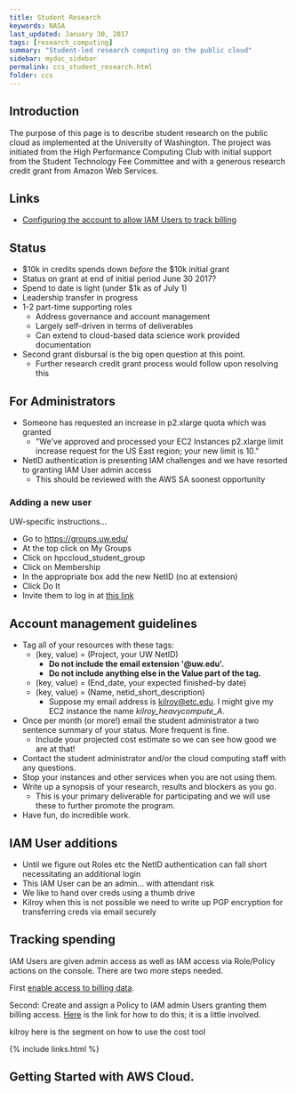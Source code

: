 ```yaml
---
title: Student Research
keywords: NASA
last_updated: January 30, 2017
tags: [research_computing]
summary: "Student-led research computing on the public cloud"
sidebar: mydoc_sidebar
permalink: ccs_student_research.html
folder: ccs
---
```


## Introduction 


The purpose of this page is to describe student research on the public cloud as implemented at the University of Washington.
The project was initiated from the High Performance Computing Club with initial support from the Student Technology Fee Committee
and with a generous research credit grant from Amazon Web Services.


## Links


- [Configuring the account to allow IAM Users to track billing](https://docs.aws.amazon.com/IAM/latest/UserGuide/tutorial_billing.html?icmpid=docs_iam_console#tutorial-billing-step2)


## Status

- $10k in credits spends down *before* the $10k initial grant
- Status on grant at end of initial period June 30 2017?
- Spend to date is light (under $1k as of July 1)
- Leadership transfer in progress
- 1-2 part-time supporting roles
  - Address governance and account management 
  - Largely self-driven in terms of deliverables
  - Can extend to cloud-based data science work provided documentation 
- Second grant disbursal is the big open question at this point.
  - Further research credit grant process would follow upon resolving this


## For Administrators

- Someone has requested an increase in p2.xlarge quota which was granted
  - "We've approved and processed your EC2 Instances p2.xlarge limit increase request for the US East region; your new limit is 10."
- NetID authentication is presenting IAM challenges and we have resorted to granting IAM User admin access
  - This should be reviewed with the AWS SA soonest opportunity


### Adding a new user


UW-specific instructions...


- Go to https://groups.uw.edu/
- At the top click on My Groups
- Click on hpccloud_student_group
- Click on Membership
- In the appropriate box add the new NetID (no at extension)
- Click Do It
- Invite them to log in at [this link](https://idp.u.washington.edu/idp/profile/SAML2/Unsolicited/SSO?providerId=urn:amazon:webservices)


## Account management guidelines


- Tag all of your resources with these tags:
  - (key, value) = (Project, your UW NetID) 
    - **Do not include the email extension '@uw.edu'.**
    - **Do not include anything else in the Value part of the tag.**
  - (key, value) = (End_date, your expected finished-by date) 
  - (key, value) = (Name, netid_short_description) 
    - Suppose my email address is kilroy@etc.edu. I might give my EC2 instance the name *kilroy_heavycompute_A*.
- Once per month (or more!) email the student administrator a two sentence summary of your status. More frequent is fine.
  - Include your projected cost estimate so we can see how good we are at that!
- Contact the student administrator and/or the cloud computing staff with any questions.
- Stop your instances and other services when you are not using them. 
- Write up a synopsis of your research, results and blockers as you go. 
  - This is your primary deliverable for participating and we will use these to further promote the program.
- Have fun, do incredible work.


## IAM User additions

- Until we figure out Roles etc the NetID authentication can fall short necessitating an additional login
- This IAM User can be an admin... with attendant risk
- We like to hand over creds using a thumb drive
- Kilroy when this is not possible we need to write up PGP encryption for transferring creds via email securely 


## Tracking spending


IAM Users are given admin access as well as IAM access via Role/Policy actions on the console. There are two more
steps needed. 

First [enable access to billing data](https://docs.aws.amazon.com/IAM/latest/UserGuide/tutorial_billing.html#tutorial-billing-step1).


Second: Create and assign a Policy to IAM admin Users granting them billing access. 
[Here](https://docs.aws.amazon.com/IAM/latest/UserGuide/tutorial_billing.html?icmpid=docs_iam_console#tutorial-billing-step2)
is the link for how to do this; it is a little involved. 


kilroy here is the segment on how to use the cost tool


{% include links.html %}

## Getting Started with AWS Cloud. 

